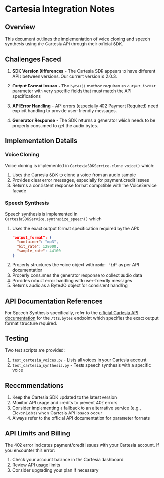 # Cartesia Integration Notes

## Overview

This document outlines the implementation of voice cloning and speech synthesis using the Cartesia API through their official SDK.

## Challenges Faced

1. **SDK Version Differences** - The Cartesia SDK appears to have different APIs between versions. Our current version is 2.0.3.

2. **Output Format Issues** - The `bytes()` method requires an `output_format` parameter with very specific fields that must match the API specifications.

3. **API Error Handling** - API errors (especially 402 Payment Required) need explicit handling to provide user-friendly messages.

4. **Generator Response** - The SDK returns a generator which needs to be properly consumed to get the audio bytes.

## Implementation Details

### Voice Cloning

Voice cloning is implemented in `CartesiaSDKService.clone_voice()` which:

1. Uses the Cartesia SDK to clone a voice from an audio sample
2. Provides clear error messages, especially for payment/credit issues
3. Returns a consistent response format compatible with the VoiceService facade

### Speech Synthesis

Speech synthesis is implemented in `CartesiaSDKService.synthesize_speech()` which:

1. Uses the exact output format specification required by the API:
   ```json
   "output_format": {
     "container": "mp3",
     "bit_rate": 128000,
     "sample_rate": 44100
   }
   ```
2. Properly structures the voice object with `mode: "id"` as per API documentation
3. Properly consumes the generator response to collect audio data
4. Provides robust error handling with user-friendly messages
5. Returns audio as a BytesIO object for consistent handling

## API Documentation References

For Speech Synthesis specifically, refer to the [official Cartesia API documentation](https://docs.cartesia.ai/2024-11-13/api-reference/tts/bytes) for the `/tts/bytes` endpoint which specifies the exact output format structure required.

## Testing

Two test scripts are provided:

1. `test_cartesia_voices.py` - Lists all voices in your Cartesia account
2. `test_cartesia_synthesis.py` - Tests speech synthesis with a specific voice

## Recommendations

1. Keep the Cartesia SDK updated to the latest version
2. Monitor API usage and credits to prevent 402 errors
3. Consider implementing a fallback to an alternative service (e.g., ElevenLabs) when Cartesia API issues occur
4. Always refer to the official API documentation for parameter formats

## API Limits and Billing

The 402 error indicates payment/credit issues with your Cartesia account. If you encounter this error:

1. Check your account balance in the Cartesia dashboard
2. Review API usage limits
3. Consider upgrading your plan if necessary 